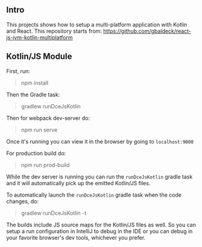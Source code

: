 
## Intro

This projects shows how to setup a multi-platform application with Kotlin and React.
This repository starts from: https://github.com/gbaldeck/react-js-jvm-kotlin-multiplatform

## Kotlin/JS Module

First, run:
> npm install

Then the Gradle task:
> gradlew runDceJsKotlin

Then for webpack dev-server do:
> npm run serve

Once it's running you can view it in the browser by going to `localhost:9000`

For production build do:
> npm run prod-build

While the dev server is running you can run the `runDceJsKotlin` gradle task and it will automatically pick up the emitted Kotlin/JS files.

To automatically launch the `runDceJsKotlin` gradle task when the code changes, do:
> gradlew runDceJsKotlin -t

The builds include JS source maps for the Kotlin/JS files as well. So you can setup a run configuration in IntelliJ to debug in the IDE or you can debug in your favorite browser's dev tools, whichever you prefer.

